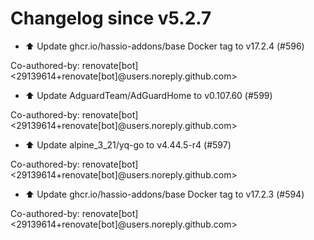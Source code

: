 # Changelog since v5.2.7
- ⬆️ Update ghcr.io/hassio-addons/base Docker tag to v17.2.4 (#596)

Co-authored-by: renovate[bot] <29139614+renovate[bot]@users.noreply.github.com> 
- ⬆️ Update AdguardTeam/AdGuardHome to v0.107.60 (#599)

Co-authored-by: renovate[bot] <29139614+renovate[bot]@users.noreply.github.com> 
- ⬆️ Update alpine_3_21/yq-go to v4.44.5-r4 (#597)

Co-authored-by: renovate[bot] <29139614+renovate[bot]@users.noreply.github.com> 
- ⬆️ Update ghcr.io/hassio-addons/base Docker tag to v17.2.3 (#594)

Co-authored-by: renovate[bot] <29139614+renovate[bot]@users.noreply.github.com> 
